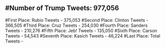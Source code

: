 #Number of Trump Tweets: 977,056
---
#First Place: Rubio Tweets - 375,053
#Second Place: Clinton Tweets - 366,505
#Third Place: Cruz Tweets - 254,030
#Fourth Place: Sanders Tweets - 210,276
#Fifth Place: Jeb! Tweets - 135,050
#Sixth Place: Carson Tweets - 54,543
#Seventh Place: Kasich Tweets - 46,224
#Last Place: Total Tweets -  
